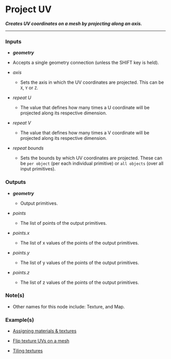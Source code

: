 # Project UV

**_Creates UV coordinates on a mesh by projecting along an axis._**

---


### Inputs

* **_geometry_**

 * Accepts a single geometry connection (unless the SHIFT key is held).

* _axis_

  * Sets the axis in which the UV coordinates are projected. This can be `X`, `Y` or `Z`.

* _repeat U_

  * The value that defines how many times a U coordinate will be projected along its respective dimension.

* _repeat V_

  * The value that defines how many times a V coordinate will be projected along its respective dimension.

* _repeat bounds_

  * Sets the bounds by which UV coordinates are projected. These can be `per object` (per each individual primitive) or `all objects` (over all input primitives).


### Outputs

* **_geometry_**

  * Output primitives.

* _points_

  * The list of points of the output primitives.

* _points.x_

  * The list of x values of the points of the output primitives.

* _points.y_

  * The list of y values of the points of the output primitives.

* _points.z_

  * The list of z values of the points of the output primitives.


### Note(s)

* Other names for this node include: Texture, and Map.


### Example(s)

* <a href="https://creator.trimble.com/graph?assetURI=whp:b432f0b3-3b32-4867-8b38-8647efa60924&version=latest" target="_blank">Assigning materials & textures</a>

* <a href="https://creator.trimble.com/graph?assetURI=whp:3277c528-95fb-4229-9eda-dd914d66460b&version=latest" target="_blank">Flip texture UVs on a mesh</a>

* <a href="https://creator.trimble.com/graph?assetURI=whp:170a9259-2c1d-4629-bdc2-89b15db3f853&version=latest" target="_blank">Tiling textures</a>
